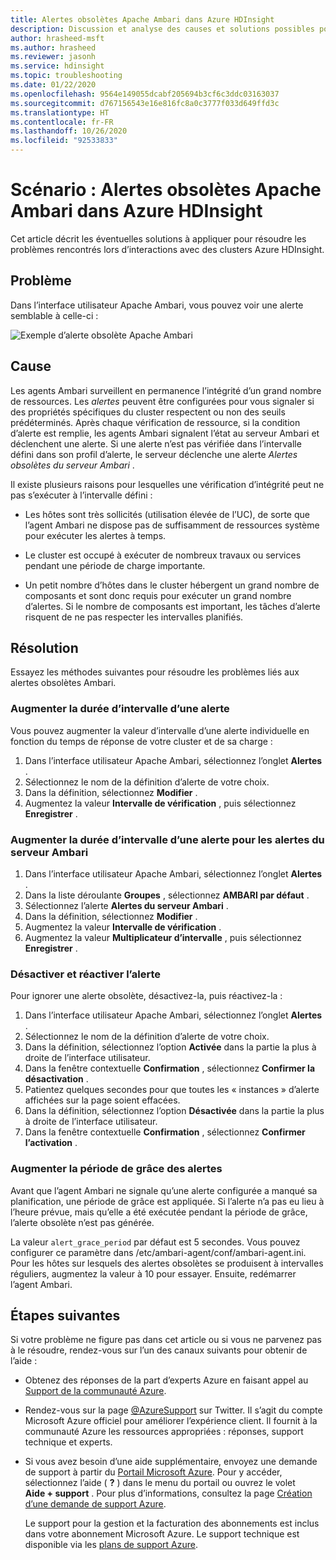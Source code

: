 ```yaml
---
title: Alertes obsolètes Apache Ambari dans Azure HDInsight
description: Discussion et analyse des causes et solutions possibles pour les alertes obsolètes Apache Ambari dans HDInsight.
author: hrasheed-msft
ms.author: hrasheed
ms.reviewer: jasonh
ms.service: hdinsight
ms.topic: troubleshooting
ms.date: 01/22/2020
ms.openlocfilehash: 9564e149055dcabf205694b3cf6c3ddc03163037
ms.sourcegitcommit: d767156543e16e816fc8a0c3777f033d649ffd3c
ms.translationtype: HT
ms.contentlocale: fr-FR
ms.lasthandoff: 10/26/2020
ms.locfileid: "92533833"
---
```

# <a name="scenario-apache-ambari-stale-alerts-in-azure-hdinsight"></a>Scénario : Alertes obsolètes Apache Ambari dans Azure HDInsight

Cet article décrit les éventuelles solutions à appliquer pour résoudre les problèmes rencontrés lors d’interactions avec des clusters Azure HDInsight.

## <a name="issue"></a>Problème

Dans l’interface utilisateur Apache Ambari, vous pouvez voir une alerte semblable à celle-ci :

![Exemple d’alerte obsolète Apache Ambari](./media/apache-ambari-troubleshoot-stale-alerts/ambari-stale-alerts-example.png)

## <a name="cause"></a>Cause

Les agents Ambari surveillent en permanence l’intégrité d’un grand nombre de ressources. Les *alertes* peuvent être configurées pour vous signaler si des propriétés spécifiques du cluster respectent ou non des seuils prédéterminés. Après chaque vérification de ressource, si la condition d’alerte est remplie, les agents Ambari signalent l’état au serveur Ambari et déclenchent une alerte. Si une alerte n’est pas vérifiée dans l’intervalle défini dans son profil d’alerte, le serveur déclenche une alerte *Alertes obsolètes du serveur Ambari* .

Il existe plusieurs raisons pour lesquelles une vérification d’intégrité peut ne pas s’exécuter à l’intervalle défini :

* Les hôtes sont très sollicités (utilisation élevée de l’UC), de sorte que l’agent Ambari ne dispose pas de suffisamment de ressources système pour exécuter les alertes à temps.

* Le cluster est occupé à exécuter de nombreux travaux ou services pendant une période de charge importante.

* Un petit nombre d’hôtes dans le cluster hébergent un grand nombre de composants et sont donc requis pour exécuter un grand nombre d’alertes. Si le nombre de composants est important, les tâches d’alerte risquent de ne pas respecter les intervalles planifiés.

## <a name="resolution"></a>Résolution

Essayez les méthodes suivantes pour résoudre les problèmes liés aux alertes obsolètes Ambari.

### <a name="increase-the-alert-interval-time"></a>Augmenter la durée d’intervalle d’une alerte

Vous pouvez augmenter la valeur d’intervalle d’une alerte individuelle en fonction du temps de réponse de votre cluster et de sa charge :

1. Dans l’interface utilisateur Apache Ambari, sélectionnez l’onglet **Alertes** .
1. Sélectionnez le nom de la définition d’alerte de votre choix.
1. Dans la définition, sélectionnez **Modifier** .
1. Augmentez la valeur **Intervalle de vérification** , puis sélectionnez **Enregistrer** .

### <a name="increase-the-alert-interval-time-for-ambari-server-alerts"></a>Augmenter la durée d’intervalle d’une alerte pour les alertes du serveur Ambari

1. Dans l’interface utilisateur Apache Ambari, sélectionnez l’onglet **Alertes** .
1. Dans la liste déroulante **Groupes** , sélectionnez **AMBARI par défaut** .
1. Sélectionnez l’alerte **Alertes du serveur Ambari** .
1. Dans la définition, sélectionnez **Modifier** .
1. Augmentez la valeur **Intervalle de vérification** .
1. Augmentez la valeur **Multiplicateur d’intervalle** , puis sélectionnez **Enregistrer** .

### <a name="disable-and-reenable-the-alert"></a>Désactiver et réactiver l’alerte

Pour ignorer une alerte obsolète, désactivez-la, puis réactivez-la :

1. Dans l’interface utilisateur Apache Ambari, sélectionnez l’onglet **Alertes** .
1. Sélectionnez le nom de la définition d’alerte de votre choix.
1. Dans la définition, sélectionnez l’option **Activée** dans la partie la plus à droite de l’interface utilisateur.
1. Dans la fenêtre contextuelle **Confirmation** , sélectionnez **Confirmer la désactivation** .
1. Patientez quelques secondes pour que toutes les « instances » d’alerte affichées sur la page soient effacées.
1. Dans la définition, sélectionnez l’option **Désactivée** dans la partie la plus à droite de l’interface utilisateur.
1. Dans la fenêtre contextuelle **Confirmation** , sélectionnez **Confirmer l’activation** .

### <a name="increase-the-alert-grace-period"></a>Augmenter la période de grâce des alertes

Avant que l’agent Ambari ne signale qu’une alerte configurée a manqué sa planification, une période de grâce est appliquée. Si l’alerte n’a pas eu lieu à l’heure prévue, mais qu’elle a été exécutée pendant la période de grâce, l’alerte obsolète n’est pas générée.

La valeur `alert_grace_period` par défaut est 5 secondes. Vous pouvez configurer ce paramètre dans /etc/ambari-agent/conf/ambari-agent.ini. Pour les hôtes sur lesquels des alertes obsolètes se produisent à intervalles réguliers, augmentez la valeur à 10 pour essayer. Ensuite, redémarrer l’agent Ambari.

## <a name="next-steps"></a>Étapes suivantes

Si votre problème ne figure pas dans cet article ou si vous ne parvenez pas à le résoudre, rendez-vous sur l’un des canaux suivants pour obtenir de l’aide :

* Obtenez des réponses de la part d’experts Azure en faisant appel au [Support de la communauté Azure](https://azure.microsoft.com/support/community/).

* Rendez-vous sur la page [@AzureSupport](https://twitter.com/azuresupport) sur Twitter. Il s’agit du compte Microsoft Azure officiel pour améliorer l’expérience client. Il fournit à la communauté Azure les ressources appropriées : réponses, support technique et experts.

* Si vous avez besoin d’une aide supplémentaire, envoyez une demande de support à partir du [Portail Microsoft Azure](https://portal.azure.com/?#blade/Microsoft_Azure_Support/HelpAndSupportBlade/). Pour y accéder, sélectionnez l’aide ( **?** ) dans le menu du portail ou ouvrez le volet **Aide + support** . Pour plus d’informations, consultez la page [Création d’une demande de support Azure](../../azure-portal/supportability/how-to-create-azure-support-request.md). 

  Le support pour la gestion et la facturation des abonnements est inclus dans votre abonnement Microsoft Azure. Le support technique est disponible via les [plans de support Azure](https://azure.microsoft.com/support/plans/).